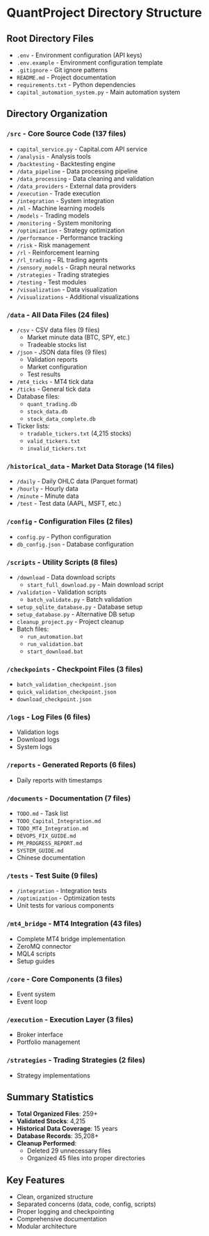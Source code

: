# QuantProject Directory Structure

## Root Directory Files
- `.env` - Environment configuration (API keys)
- `.env.example` - Environment configuration template
- `.gitignore` - Git ignore patterns
- `README.md` - Project documentation
- `requirements.txt` - Python dependencies
- `capital_automation_system.py` - Main automation system

## Directory Organization

### `/src` - Core Source Code (137 files)
- `capital_service.py` - Capital.com API service
- `/analysis` - Analysis tools
- `/backtesting` - Backtesting engine
- `/data_pipeline` - Data processing pipeline
- `/data_processing` - Data cleaning and validation
- `/data_providers` - External data providers
- `/execution` - Trade execution
- `/integration` - System integration
- `/ml` - Machine learning models
- `/models` - Trading models
- `/monitoring` - System monitoring
- `/optimization` - Strategy optimization
- `/performance` - Performance tracking
- `/risk` - Risk management
- `/rl` - Reinforcement learning
- `/rl_trading` - RL trading agents
- `/sensory_models` - Graph neural networks
- `/strategies` - Trading strategies
- `/testing` - Test modules
- `/visualization` - Data visualization
- `/visualizations` - Additional visualizations

### `/data` - All Data Files (24 files)
- `/csv` - CSV data files (9 files)
  - Market minute data (BTC, SPY, etc.)
  - Tradeable stocks list
- `/json` - JSON data files (9 files)
  - Validation reports
  - Market configuration
  - Test results
- `/mt4_ticks` - MT4 tick data
- `/ticks` - General tick data
- Database files:
  - `quant_trading.db`
  - `stock_data.db`
  - `stock_data_complete.db`
- Ticker lists:
  - `tradable_tickers.txt` (4,215 stocks)
  - `valid_tickers.txt`
  - `invalid_tickers.txt`

### `/historical_data` - Market Data Storage (14 files)
- `/daily` - Daily OHLC data (Parquet format)
- `/hourly` - Hourly data
- `/minute` - Minute data
- `/test` - Test data (AAPL, MSFT, etc.)

### `/config` - Configuration Files (2 files)
- `config.py` - Python configuration
- `db_config.json` - Database configuration

### `/scripts` - Utility Scripts (8 files)
- `/download` - Data download scripts
  - `start_full_download.py` - Main download script
- `/validation` - Validation scripts
  - `batch_validate.py` - Batch validation
- `setup_sqlite_database.py` - Database setup
- `setup_database.py` - Alternative DB setup
- `cleanup_project.py` - Project cleanup
- Batch files:
  - `run_automation.bat`
  - `run_validation.bat`
  - `start_download.bat`

### `/checkpoints` - Checkpoint Files (3 files)
- `batch_validation_checkpoint.json`
- `quick_validation_checkpoint.json`
- `download_checkpoint.json`

### `/logs` - Log Files (6 files)
- Validation logs
- Download logs
- System logs

### `/reports` - Generated Reports (6 files)
- Daily reports with timestamps

### `/documents` - Documentation (7 files)
- `TODO.md` - Task list
- `TODO_Capital_Integration.md`
- `TODO_MT4_Integration.md`
- `DEVOPS_FIX_GUIDE.md`
- `PM_PROGRESS_REPORT.md`
- `SYSTEM_GUIDE.md`
- Chinese documentation

### `/tests` - Test Suite (9 files)
- `/integration` - Integration tests
- `/optimization` - Optimization tests
- Unit tests for various components

### `/mt4_bridge` - MT4 Integration (43 files)
- Complete MT4 bridge implementation
- ZeroMQ connector
- MQL4 scripts
- Setup guides

### `/core` - Core Components (3 files)
- Event system
- Event loop

### `/execution` - Execution Layer (3 files)
- Broker interface
- Portfolio management

### `/strategies` - Trading Strategies (2 files)
- Strategy implementations

## Summary Statistics
- **Total Organized Files**: 259+
- **Validated Stocks**: 4,215
- **Historical Data Coverage**: 15 years
- **Database Records**: 35,208+
- **Cleanup Performed**: 
  - Deleted 29 unnecessary files
  - Organized 45 files into proper directories

## Key Features
- Clean, organized structure
- Separated concerns (data, code, config, scripts)
- Proper logging and checkpointing
- Comprehensive documentation
- Modular architecture